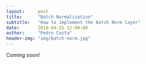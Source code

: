 ```yaml
---
layout:     post
title:      "Batch Normalization"
subtitle:   "How to implement the Batch Norm layer"
date:       2016-04-25 12:00:00
author:     "Pedro Costa"
header-img: "img/batch-norm.jpg"
---
```


<p>Coming soon!</p>
